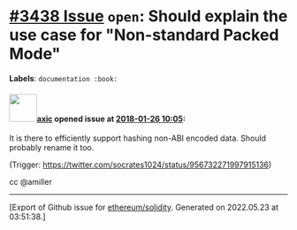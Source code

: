 # [\#3438 Issue](https://github.com/ethereum/solidity/issues/3438) `open`: Should explain the use case for "Non-standard Packed Mode"
**Labels**: `documentation :book:`


#### <img src="https://avatars.githubusercontent.com/u/20340?v=4" width="50">[axic](https://github.com/axic) opened issue at [2018-01-26 10:05](https://github.com/ethereum/solidity/issues/3438):

It is there to efficiently support hashing non-ABI encoded data. Should probably rename it too.

(Trigger: https://twitter.com/socrates1024/status/956732271997915136)

cc @amiller




-------------------------------------------------------------------------------



[Export of Github issue for [ethereum/solidity](https://github.com/ethereum/solidity). Generated on 2022.05.23 at 03:51:38.]
